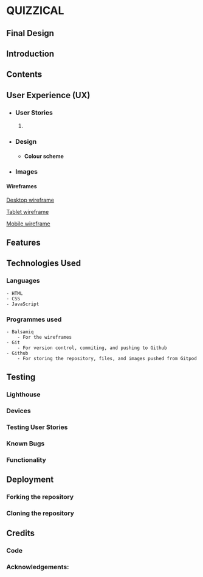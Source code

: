 # QUIZZICAL

## Final Design
## Introduction
## Contents
## User Experience (UX)
- ### User Stories
    1. 

- ### Design
    - #### Colour scheme

- ### Images

#### Wireframes

[Desktop wireframe](./assets/wireframes/quizzical-desktop.png)

[Tablet wireframe](./assets/wireframes/quizzical-tablet.png)

[Mobile wireframe](./assets/wireframes/quizzical-mobile.png)

## Features
## Technologies Used
### Languages
    - HTML
    - CSS
    - JavaScript
### Programmes used
    - Balsamiq
        - For the wireframes
    - Git
        - For version control, commiting, and pushing to Github
    - Github
        - For storing the repository, files, and images pushed from Gitpod

## Testing

### Lighthouse
### Devices
### Testing User Stories
### Known Bugs
### Functionality
## Deployment

### Forking the repository
### Cloning the repository
## Credits
### Code
### Acknowledgements:
